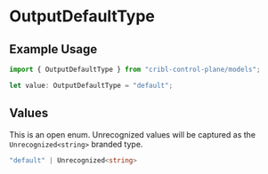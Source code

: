 # OutputDefaultType

## Example Usage

```typescript
import { OutputDefaultType } from "cribl-control-plane/models";

let value: OutputDefaultType = "default";
```

## Values

This is an open enum. Unrecognized values will be captured as the `Unrecognized<string>` branded type.

```typescript
"default" | Unrecognized<string>
```